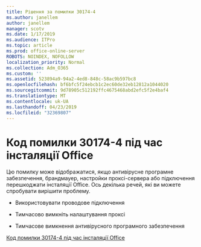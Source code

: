 ```yaml
---
title: Рішення за помилки 30174-4
ms.author: janellem
author: janellem
manager: scotv
ms.date: 1/17/2019
ms.audience: ITPro
ms.topic: article
ms.prod: office-online-server
ROBOTS: NOINDEX, NOFOLLOW
localization_priority: Normal
ms.collection: Adm_O365
ms.custom: ''
ms.assetid: 523894a9-94a2-4ed8-848c-58ac9b597bc8
ms.openlocfilehash: bf6bfc5f24ebcb1c2ec60de32eb12812a1044020
ms.sourcegitcommit: 9d78905c512192ffc4675468abd2efc5f2e4baf4
ms.translationtype: MT
ms.contentlocale: uk-UA
ms.lasthandoff: 04/23/2019
ms.locfileid: "32369807"
---
```

# <a name="error-code-30174-4-when-installing-office"></a>Код помилки 30174-4 під час інсталяції Office

Цю помилку може відображатися, якщо антивірусне програмне забезпечення, брандмауер, настройки проксі-сервера або підключення перешкоджати інсталяції Office. Ось декілька речей, які ви можете спробувати вирішити проблему.
  
- Використовувати проводове підключення
    
- Тимчасово вимкніть налаштування проксі
    
- Тимчасове вимкнення антивірусного програмного забезпечення
    
[Код помилки 30174-4 під час інсталяції Office](https://support.office.com/article/5d5551db-266f-47b3-93fc-d51c2e8f4c0b?wt.mc_id=Alchemy_ClientDIA)
  

